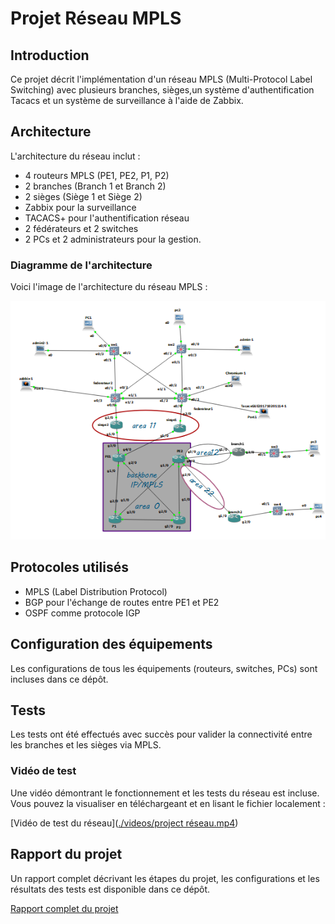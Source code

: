 # Projet Réseau MPLS

## Introduction
Ce projet décrit l'implémentation d'un réseau MPLS (Multi-Protocol Label Switching) avec plusieurs branches, sièges,un système d'authentification Tacacs et un système de surveillance à l'aide de Zabbix.

## Architecture
L'architecture du réseau inclut :
- 4 routeurs MPLS (PE1, PE2, P1, P2)
- 2 branches (Branch 1 et Branch 2)
- 2 sièges (Siège 1 et Siège 2)
- Zabbix pour la surveillance
- TACACS+ pour l'authentification réseau
- 2 fédérateurs et 2 switches
- 2 PCs et 2 administrateurs pour la gestion.

### Diagramme de l'architecture
Voici l'image de l'architecture du réseau MPLS :

![Architecture du réseau MPLS](./images/architecture.png)

## Protocoles utilisés
- MPLS (Label Distribution Protocol)
- BGP pour l'échange de routes entre PE1 et PE2
- OSPF comme protocole IGP

## Configuration des équipements
Les configurations de tous les équipements (routeurs, switches, PCs) sont incluses dans ce dépôt.

## Tests
Les tests ont été effectués avec succès pour valider la connectivité entre les branches et les sièges via MPLS.

### Vidéo de test
Une vidéo démontrant le fonctionnement et les tests du réseau est incluse. Vous pouvez la visualiser en téléchargeant et en lisant le fichier localement :

[Vidéo de test du réseau]([./videos/project réseau.mp4](https://github.com/sheima-ayadi/Maquette-de-mod-le-backbone-IPMPLS/tree/master/videos))


## Rapport du projet
Un rapport complet décrivant les étapes du projet, les configurations et les résultats des tests est disponible dans ce dépôt.

[Rapport complet du projet](./rapport/projet_réseau.pdf)
